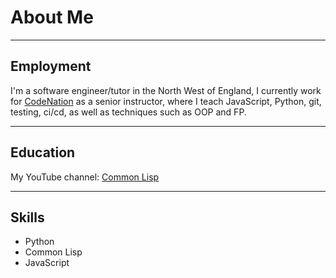 # About Me

---

## Employment

I'm a software engineer/tutor in the North West of England, I currently work for [CodeNation](https://wearecodenation.com/ "CodeNation") as a senior instructor, where I teach JavaScript, Python, git, testing, ci/cd, as well as techniques such as OOP and FP.

---

## Education

My YouTube channel: [Common Lisp](https://www.youtube.com/channel/UC1J47RqBfY6VgLUZ5YSYkqw)

---

## Skills

- Python
- Common Lisp
- JavaScript

